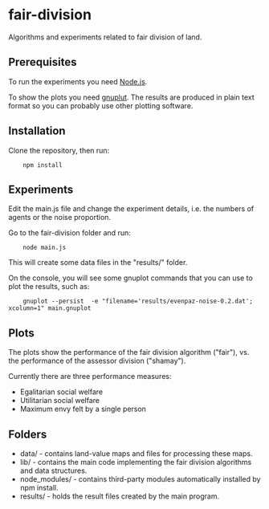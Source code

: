 fair-division
=============

Algorithms and experiments related to fair division of land.

Prerequisites
-------------
To run the experiments you need [Node.js](http://nodejs.org/).

To show the plots you need [gnuplut](http://www.gnuplot.info/). The results are produced in plain text format so you can probably use other plotting software. 

Installation
------------
Clone the repository, then run:

		npm install
		
Experiments
-----------	

Edit the main.js file and change the experiment details, i.e. the numbers of agents or the noise proportion.

Go to the fair-division folder and run: 

		node main.js

This will create some data files in the "results/" folder. 

On the console, you will see some gnuplot commands that you can use to plot the results, such as:

		gnuplot --persist  -e "filename='results/evenpaz-noise-0.2.dat'; xcolumn=1" main.gnuplot
 
Plots
-----	
The plots show the performance of the fair division algorithm ("fair"), vs. the performance of the assessor division ("shamay").

Currently there are three performance measures: 

* Egalitarian social welfare
* Utilitarian social welfare
* Maximum envy felt by a single person


Folders
-------

* data/ - contains land-value maps and files for processing these maps. 
* lib/  - contains the main code implementing the fair division algorithms and data structures.
* node_modules/ - contains third-party modules automatically installed by npm install.
* results/ - holds the result files created by the main program.

